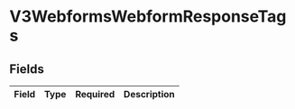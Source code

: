 # V3WebformsWebformResponseTags


## Fields

| Field       | Type        | Required    | Description |
| ----------- | ----------- | ----------- | ----------- |